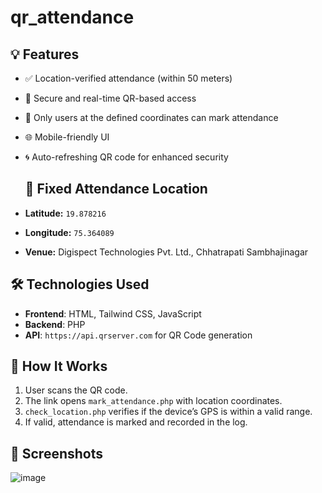 # qr_attendance
## 💡 Features

- ✅ Location-verified attendance (within 50 meters)
- 🔐 Secure and real-time QR-based access
- 📍 Only users at the defined coordinates can mark attendance
- 🌐 Mobile-friendly UI 
- 🌀 Auto-refreshing QR code for enhanced security

  ## 📍 Fixed Attendance Location

- **Latitude:** `19.878216`
- **Longitude:** `75.364089`
- **Venue:** Digispect Technologies Pvt. Ltd., Chhatrapati Sambhajinagar

## 🛠️ Technologies Used

- **Frontend**: HTML, Tailwind CSS, JavaScript
- **Backend**: PHP
- **API**: `https://api.qrserver.com` for QR Code generation

## 🚀 How It Works

1. User scans the QR code.
2. The link opens `mark_attendance.php` with location coordinates.
3. `check_location.php` verifies if the device’s GPS is within a valid range.
4. If valid, attendance is marked and recorded in the log.

## 📸 Screenshots 
![image](https://github.com/user-attachments/assets/620352cf-1636-4511-9b3d-5da7f24043dc)
